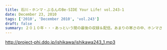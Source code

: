 ```yaml
---
title: 石川・ホンマ・ぶるんのBe-SIDE Your Life! vol.243-1
date: December 23, 2010
tags: ['2010', 'December 2010', 'vol.243']
draft: false
summary: ２０１０年・・・あっという間の最後の収録＆配信。あまりの寒さの中、ホンマさんが選んだ「寒さ対策」とは一体・・・NAMAE
---
```


http://project-phi.ddo.jp/ishikawa/ishikawa243_1.mp3